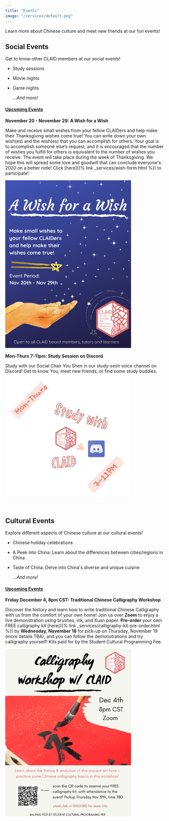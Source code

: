 ```yaml
---
title: "Events"
image: "/services/default.png"
---
```

<style>
@media screen and (max-width: 800px) {
  #div-desktop {
    width: 100%;
  }
}
</style>

Learn more about Chinese culture and meet new friends at our fun events!

## __Social Events__

Get to know other CLAID members at our social events!

- Study sessions
- Movie nights
- Game nights

    *…And more!*

#### <u>Upcoming Events</u>
<p></p>

**November 20 - November 29: A Wish for a Wish**

Make and receive small wishes from your fellow CLAIDers and help make their Thanksgiving wishes come true! You can write down your own wish(es) and the wish(es) that you can accomplish for others. Your goal is to accomplish someone else’s request, and it is encouraged that the number of wishes you fulfill for others is equivalent to the number of wishes you receive. The event will take place during the week of Thanksgiving. We hope this will spread some love and goodwill that can conclude everyone's 2020 on a better note! Click [here]({% link _services/wish-form.html %}) to participate!

<img src="/images/services/a-wish-for-a-wish.png" id="div-desktop" alt="A Wish for a Wish" width="400"/>

<br>

**Mon-Thurs 7-11pm: Study Session on Discord**

Study with our Social Chair You Shen in our study-sesh voice channel on Discord! Get to know You, meet new friends, or find some study buddies.
<img src="/images/services/study-session.png" id="div-desktop" alt="Study Session" width="400"/>

<br>

## __Cultural Events__

Explore different aspects of Chinese culture at our cultural events!

- Chinese holiday celebrations
- A Peek into China: Learn about the differences between cities/regions in China
- Taste of China: Delve into China's diverse and unique cuisine
    
    *...And more!*

#### <u>Upcoming Events</u>
<p></p>

**Friday December 4, 8pm CST: Traditional Chinese Calligraphy Workshop**

Discover the history and learn how to write traditional Chinese Calligraphy with us from the comfort of your own home! Join us over **Zoom** to enjoy a live demonstration using brushes, ink, and Xuan paper. **Pre-order** your own FREE calligraphy kit 
[here]({% link _services/calligraphy-kit-pre-order.html %}) by **Wednesday, November 18** for pick-up on Thursday, November 19 (more details TBA), and you can follow the demonstrations and try calligraphy yourself! Kits paid for by the Student Cultural Programming Fee.

<img src="/images/services/calligraphy_workshop_5.png" id="div-desktop" alt="Study Session" width="400"/>

